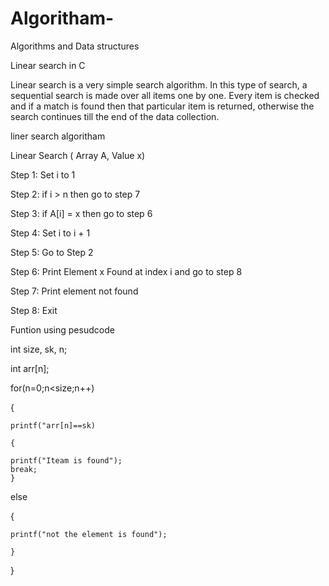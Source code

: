 # Algoritham-

Algorithms and Data structures
  
   
Linear search in C

  Linear search is a very simple search algorithm. In this type of search,
  a sequential search is made over all items one by one.
  Every item is checked and if a match is found then that particular item is returned, 
  otherwise the search continues till the end of the data collection.
  
  liner search algoritham
  
   Linear Search ( Array A, Value x)

Step 1: Set i to 1

Step 2: if i > n then go to step 7

Step 3: if A[i] = x then go to step 6

Step 4: Set i to i + 1

Step 5: Go to Step 2

Step 6: Print Element x Found at index i and go to step 8

Step 7: Print element not found

Step 8: Exit


Funtion using pesudcode


  int size, sk, n;
  
  int arr[n];
  
  for(n=0;n<size;n++)
  
  {
  
    printf("arr[n]==sk)
    
    {
    
    printf("Iteam is found");
    break;
    }
    
   else
   
   {
   
    printf("not the element is found");
    
    }
    
   }
